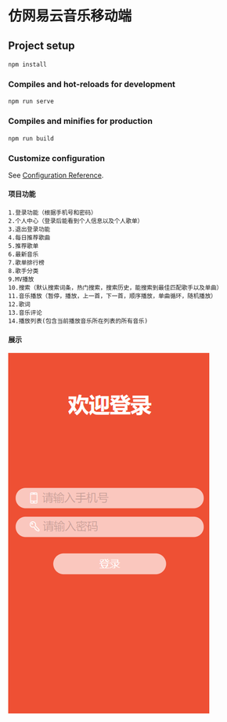 # 仿网易云音乐移动端

## Project setup
```
npm install
```

### Compiles and hot-reloads for development
```
npm run serve
```

### Compiles and minifies for production
```
npm run build
```

### Customize configuration
See [Configuration Reference](https://cli.vuejs.org/config/).


#### 项目功能
```
1.登录功能（根据手机号和密码）
2.个人中心（登录后能看到个人信息以及个人歌单）
3.退出登录功能
4.每日推荐歌曲
5.推荐歌单
6.最新音乐
7.歌单排行榜
8.歌手分类
9.MV播放
10.搜索（默认搜索词条，热门搜索，搜索历史，能搜索到最佳匹配歌手以及单曲）
11.音乐播放（暂停，播放，上一首，下一首，顺序播放，单曲循环，随机播放）
12.歌词
13.音乐评论
14.播放列表(包含当前播放音乐所在列表的所有音乐)
```

#### 展示

<img  src="https://github.com/bosco1006/musicPlayer/blob/main/recommendImg/00.png" />


